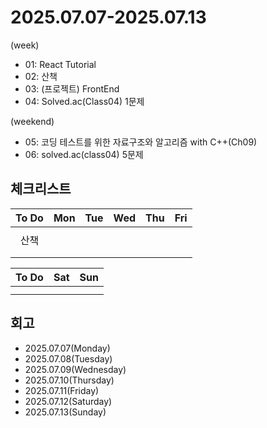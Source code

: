 # 2025.07.07-2025.07.13
(week)
- 01: React Tutorial
- 02: 산책
- 03: (프로젝트) FrontEnd
- 04: Solved.ac(Class04) 1문제

(weekend)
- 05: 코딩 테스트를 위한 자료구조와 알고리즘 with C++(Ch09)
- 06: solved.ac(class04) 5문제

## 체크리스트
| To Do | Mon | Tue | Wed | Thu | Fri |
| :---: | :---: | :---: | :---: | :---: | :---: |
|  |  |  |  |  |  |
| 산책 |  |  |  |  |  |
|  |  |  |  |  |  |
|  |  |  |  |  |  |

| To Do | Sat | Sun |
| :---: | :---: | :---: |
|  |  |  |
|  |  |  |

## 회고
- 2025.07.07(Monday)
- 2025.07.08(Tuesday)
- 2025.07.09(Wednesday)
- 2025.07.10(Thursday)
- 2025.07.11(Friday)
- 2025.07.12(Saturday)
- 2025.07.13(Sunday)
